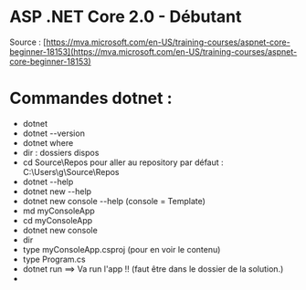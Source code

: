 # ASP .NET Core 2.0 - Débutant

Source : [https://mva.microsoft.com/en-US/training-courses/aspnet-core-beginner-18153](https://mva.microsoft.com/en-US/training-courses/aspnet-core-beginner-18153)

# Commandes dotnet :

* dotnet
* dotnet --version
* dotnet where
* dir : dossiers dispos
* cd Source\Repos pour aller au repository par défaut : C:\Users\g\Source\Repos
* dotnet --help
* dotnet new --help
* dotnet new console --help \(console = Template\)
* md myConsoleApp
* cd myConsoleApp
* dotnet new console
* dir
* type myConsoleApp.csproj \(pour en voir le contenu\)
* type Program.cs
* dotnet run ==&gt; Va run l'app !! \(faut être   dans le dossier de la solution.\)
* 


